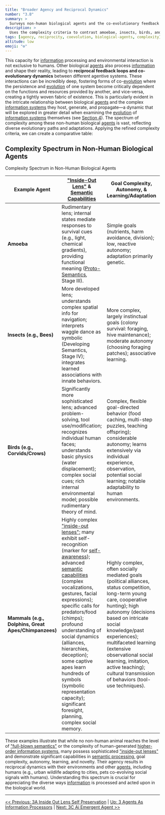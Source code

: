 ```yaml
---
title: "Broader Agency and Reciprocal Dynamics"
number: "3.B"
summary: >
  Surveys non-human biological agents and the co-evolutionary feedback loops that link multiple agent types and information systems.
description: >
  Uses the complexity criteria to contrast amoebae, insects, birds, and mammals, highlighting reciprocal dynamics and resource-driven feedback that weave agents into shared informational ecosystems.
tags: [agency, reciprocity, coevolution, biological-agents, complexity]
altitude: low
emoji: "⚙️"
---
```


This capacity for [information](../glossary/I.md#information) processing and environmental interaction is not exclusive to humans. Other biological [agents](../glossary/A.md#agent) also process [information](../glossary/I.md#information) and shape their reality, leading to **reciprocal feedback loops and co-evolutionary dynamics** between different agentive systems. These interactions can be incredibly deep, fostering forms of co-[evolution](../glossary/E.md#evolution) where the persistence and [evolution](../glossary/E.md#evolution) of one system become critically dependent on the functions and resources provided by another, and vice-versa, creating a tightly woven fabric of existence. This is particularly evident in the intricate relationship between biological [agents](../glossary/A.md#agent) and the complex [information systems](../glossary/I.md#information-system) they host, generate, and propagate—a dynamic that will be explored in greater detail when examining the [evolution](../glossary/E.md#evolution) of [information systems](../glossary/I.md#information-system) themselves (see [Section 4](../04-information-systems/4-information-systems.md)). The spectrum of complexity among these non-human biological [agents](../glossary/A.md#agent) is vast, reflecting diverse evolutionary paths and adaptations. Applying the refined complexity criteria, we can create a comparative table:

## Complexity Spectrum in Non-Human Biological Agents

Complexity Spectrum in Non-Human Biological Agents

| Example Agent | ["Inside-Out Lens"](../glossary/I.md#inside-out-lens) & [Semantic Capabilities](../glossary/S.md#semantic-information) | Goal Complexity, Autonomy, & Learning/Adaptation | Novelty & Interaction with Info Systems |
| --- | --- | --- | --- |
| **Amoeba** | Rudimentary lens; internal states mediate responses to survival cues (e.g., light, chemical gradients), providing functional meaning ([Proto-Semantics](../glossary/P.md#proto-semantics), Stage III). | Simple goals (nutrients, harm avoidance, division); low, reactive autonomy; adaptation primarily genetic. | Novelty mainly via genetic mutation; no interaction with complex info systems. |
| **Insects (e.g., Bees)** | More developed lens; understands complex spatial info for navigation; interprets waggle dance as symbolic (Developing Semantics, Stage IV); integrates learned associations with innate behaviors. | More complex, largely instinctual goals (colony survival: foraging, hive maintenance); moderate autonomy (choosing foraging patches); associative learning. | Limited behavioral novelty (can adapt foraging to new flowers); interacts via innate responses to cues & structured communication (waggle dance). |
| **Birds (e.g., Corvids/Crows)** | Significantly more sophisticated lens; advanced problem-solving, tool use/modification; recognizes individual human faces; understands basic physics (water displacement); complex social cues; rich internal environmental model; possible rudimentary theory of mind. | Complex, flexible goal-directed behavior (food caching, multi-step puzzles, teaching offspring); considerable autonomy; learns extensively via individual experience, observation, potential social learning; notable adaptability to human environments. | Renowned for innovative problem-solving & behavioral flexibility (e.g., New Caledonian crows manufacturing/designing tools); interacts with complex environmental [information](../glossary/I.md#information) & simple signaling systems. |
| **Mammals (e.g., Dolphins, Great Apes/Chimpanzees)** | Highly complex ["inside-out lenses";](../glossary/I.md#inside-out-lens) many exhibit self-recognition (marker for [self-awareness](../glossary/S.md#self-awareness)); advanced [semantic capabilities](../glossary/S.md#semantic-information) (complex vocalizations, gestures, facial expressions); specific calls for predators/food (chimps); profound understanding of social dynamics (alliances, hierarchies, deception); some captive apes learn hundreds of symbols (symbolic representation capacity); significant foresight, planning, complex social memory. | Highly complex, often socially mediated goals (political alliances, status competition, long-term young care, cooperative hunting); high autonomy (decisions based on intricate social knowledge/past experiences); multifaceted learning (extensive observational social learning, imitation, active teaching); cultural transmission of behaviors (tool-use techniques). | High capacity for novelty (diverse/region-specific tool use, innovative hunting, complex social maneuvers); engage with sophisticated social signaling systems; can learn/use human-devised symbolic systems to a degree; do not naturally create [higher-order symbolic info systems](../glossary/H.md#higher-order-information-systems) like human language. |

These examples illustrate that while no non-human animal reaches the level of ["full-blown semantics"](../glossary/F.md#full-blown-semantics) or the complexity of human-generated [higher-order information systems,](../glossary/H.md#higher-order-information-systems) many possess sophisticated ["inside-out lenses"](../glossary/I.md#inside-out-lens) and demonstrate significant capabilities in [semantic processing,](../glossary/S.md#semantic-information) goal complexity, autonomy, learning, and novelty. Their agency results in reciprocal dynamics with their environments and other [agents](../glossary/A.md#agent), including humans (e.g., urban wildlife adapting to cities, pets co-evolving social signals with humans). Understanding this spectrum is crucial for appreciating the diverse ways [information](../glossary/I.md#information) is processed and acted upon in the biological world.

---
[<< Previous: 3A Inside Out Lens Self Preservation](3a-inside-out-lens-self-preservation.md) | [Up: 3 Agents As Information Processors](3-agents-as-information-processors.md) | [Next: 3C Ai Emergent Agent >>](3c-ai-emergent-agent.md)
